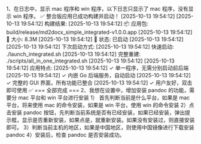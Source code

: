 1、在日志中，显示 mac 程序和 win 程序，以下日志只显示了 mac 程序，没有显示 win 程序。
✅ 整合版应用已成功构建并启动！
[2025-10-13 19:54:12]
[2025-10-13 19:54:12] 构建结果:
[2025-10-13 19:54:12] 📦 应用包: build/release/md2docx_simple_integrated-v1.0.0.app
[2025-10-13 19:54:12] 📏 大小: 8.3M
[2025-10-13 19:54:12] 🚀 状态: 已启动
[2025-10-13 19:54:12]
[2025-10-13 19:54:12] 下次启动方式:
[2025-10-13 19:54:12] 快速启动: ./launch_integrated.sh
[2025-10-13 19:54:12] 完整重建: ./scripts/all_in_one_integrated.sh
[2025-10-13 19:54:12]
[2025-10-13 19:54:12] 应用特点:
[2025-10-13 19:54:12] ✓ 单一程序，无需分别启动前后端
[2025-10-13 19:54:12] ✓ 内嵌 Go 后端服务，自动启动
[2025-10-13 19:54:12] ✓ 完整的 GUI 界面，所有功能已整合
[2025-10-13 19:54:12] ✓ 用户友好，双击即可使用
✅ === 全部完成 ===
2、我想在设置中，增加安装 pandoc 的功能，需要分 mac 平台和 win 平台进行安装
1） 首先判断当前是什么平台，如果是 mac 平台，将来使用 mac 的命令安装，如果是 win 平台，使用 win 的命令安装
2）点击安装 pandoc 按钮，先判断当前系统是否有已经安装，如果已经安装，弹出提示框，显示是否重新安装，如果点是，就重新安装。如果没有安装过，则直接安装即可。
3）判断当前主机的地区，如果是中国地区，则使用中国镜像进行下载安装 pandoc
4）安装后，检查 pandoc 是否安装成功。
